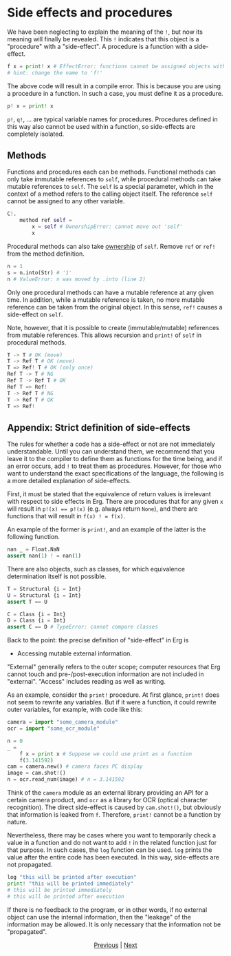 # Side effects and procedures

We have been neglecting to explain the meaning of the `!`, but now its meaning will finally be revealed. This `!` indicates that this object is a "procedure" with a "side-effect". A procedure is a function with a side-effect.

```python
f x = print! x # EffectError: functions cannot be assigned objects with side effects
# hint: change the name to 'f!'
```

The above code will result in a compile error. This is because you are using a procedure in a function. In such a case, you must define it as a procedure.

```python
p! x = print! x
```

`p!`, `q!`, ... are typical variable names for procedures.
Procedures defined in this way also cannot be used within a function, so side-effects are completely isolated.

## Methods

Functions and procedures each can be methods. Functional methods can only take immutable references to `self`, while procedural methods can take mutable references to `self`.
The `self` is a special parameter, which in the context of a method refers to the calling object itself. The reference `self` cannot be assigned to any other variable.

```python
C!.
    method ref self =
        x = self # OwnershipError: cannot move out 'self'
        x
```

Procedural methods can also take [ownership](./18_ownership.md) of `self`. Remove `ref` or `ref!` from the method definition.

```python
n = 1
s = n.into(Str) # '1'
n # ValueError: n was moved by .into (line 2)
```

Only one procedural methods can have a mutable reference at any given time. In addition, while a mutable reference is taken, no more mutable reference can be taken from the original object. In this sense, `ref!` causes a side-effect on `self`.

Note, however, that it is possible to create (immutable/mutable) references from mutable references. This allows recursion and `print!` of `self` in procedural methods.

```python
T -> T # OK (move)
T -> Ref T # OK (move)
T => Ref! T # OK (only once)
Ref T -> T # NG
Ref T -> Ref T # OK
Ref T => Ref!
T -> Ref T # NG
T -> Ref T # OK
T => Ref!
```

## Appendix: Strict definition of side-effects

The rules for whether a code has a side-effect or not are not immediately understandable.
Until you can understand them, we recommend that you leave it to the compiler to define them as functions for the time being, and if an error occurs, add `!` to treat them as procedures.
However, for those who want to understand the exact specifications of the language, the following is a more detailed explanation of side-effects.

First, it must be stated that the equivalence of return values is irrelevant with respect to side effects in Erg.
There are procedures that for any given `x` will result in `p!(x) == p!(x)` (e.g. always return `None`), and there are functions that will result in `f(x) ! = f(x)`.

An example of the former is `print!`, and an example of the latter is the following function.

```python
nan _ = Float.NaN
assert nan(1) ! = nan(1)
```

There are also objects, such as classes, for which equivalence determination itself is not possible.

```python
T = Structural {i = Int}
U = Structural {i = Int}
assert T == U

C = Class {i = Int}
D = Class {i = Int}
assert C == D # TypeError: cannot compare classes
```

Back to the point: the precise definition of "side-effect" in Erg is

* Accessing mutable external information.

"External" generally refers to the outer scope; computer resources that Erg cannot touch and pre-/post-execution information are not included in "external". "Access" includes reading as well as writing.

As an example, consider the `print!` procedure. At first glance, `print!` does not seem to rewrite any variables. But if it were a function, it could rewrite outer variables, for example, with code like this:

```python
camera = import "some_camera_module"
ocr = import "some_ocr_module"

n = 0
_ =
    f x = print x # Suppose we could use print as a function
    f(3.141592)
cam = camera.new() # camera faces PC display
image = cam.shot!()
n = ocr.read_num(image) # n = 3.141592
```

Think of the `camera` module as an external library providing an API for a certain camera product, and `ocr` as a library for OCR (optical character recognition).
The direct side-effect is caused by `cam.shot!()`, but obviously that information is leaked from `f`. Therefore, `print!` cannot be a function by nature.

Nevertheless, there may be cases where you want to temporarily check a value in a function and do not want to add `!` in the related function just for that purpose. In such cases, the `log` function can be used.
`log` prints the value after the entire code has been executed. In this way, side-effects are not propagated.

```python
log "this will be printed after execution"
print! "this will be printed immediately"
# this will be printed immediately
# this will be printed after execution
```

If there is no feedback to the program, or in other words, if no external object can use the internal information, then the "leakage" of the information may be allowed. It is only necessary that the information not be "propagated".

<p align='center'>
    <a href='./06_operator.md'>Previous</a> | <a href='./08_procedure.md'>Next</a>
</p>
